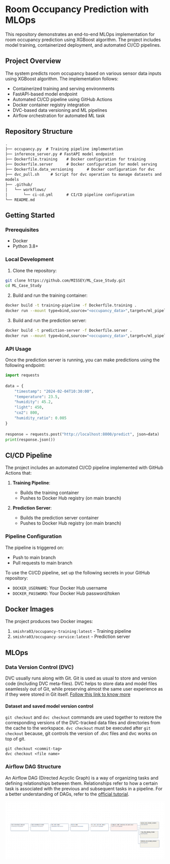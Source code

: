 
# Room Occupancy Prediction with MLOps

This repository demonstrates an end-to-end MLOps implementation for room occupancy prediction using XGBoost algorithm. The project includes model training, containerized deployment, and automated CI/CD pipelines.

## Project Overview

The system predicts room occupancy based on various sensor data inputs using XGBoost algorithm. The implementation follows:
- Containerized training and serving environments
- FastAPI-based model endpoint
- Automated CI/CD pipeline using GitHub Actions
- Docker container registry integration
- DVC-based data versioning and ML pipelines
- Airflow orchestration for automated ML task

## Repository Structure

```
.
├── occupancy.py  # Training pipeline implementation       
├── inference_server.py # FastAPI model endpoint           
├── Dockerfile.training    # Docker configuration for training
├── Dockerfile.server      # Docker configuration for model serving
├── Dockerfile.data_versioning      # Docker configuration for dvc
├── dvc_pull.sh     # Script for dvc operation to manage datasets and models
├── .github/
│   └── workflows/
│       └── ci-cd.yml      # CI/CD pipeline configuration
└── README.md
```

## Getting Started

### Prerequisites

- Docker
- Python 3.8+

### Local Development

1. Clone the repository:
```bash
git clone https://github.com/MISSEY/ML_Case_Study.git
cd ML_Case_Study
```

2. Build and run the training container:
```bash
docker build -t training-pipeline -f Dockerfile.training .
docker run --mount type=bind,source="<occupancy_data>",target=/ml_pipeline/occupancy_data --mount type=bind,source="<models>",target=/ml_pipeline/models training-pipeline -m <model-path> -d <data-path>
```

3. Build and run the prediction server:
```bash
docker build -t prediction-server -f Dockerfile.server .
docker run --mount type=bind,source="<occupancy_data>",target=/ml_pipeline/occupancy_data --mount type=bind,source="<models>",target=/ml_pipeline/models -p 8000:8000 prediction-server -m <model-path>
```

### API Usage

Once the prediction server is running, you can make predictions using the following endpoint:

```python
import requests

data = {
    "timestamp": "2024-02-04T10:30:00",
    "temperature": 23.5,
    "humidity": 45.2,
    "light": 450,
    "co2": 800,
    "humidity_ratio": 0.005
}

response = requests.post("http://localhost:8000/predict", json=data)
print(response.json())
```

## CI/CD Pipeline

The project includes an automated CI/CD pipeline implemented with GitHub Actions that:

1. **Training Pipeline**:
   - Builds the training container
   - Pushes to Docker Hub registry (on main branch)

2. **Prediction Server**:
   - Builds the prediction server container
   - Pushes to Docker Hub registry (on main branch)

### Pipeline Configuration

The pipeline is triggered on:
- Push to main branch
- Pull requests to main branch

To use the CI/CD pipeline, set up the following secrets in your GitHub repository:
- `DOCKER_USERNAME`: Your Docker Hub username
- `DOCKER_PASSWORD`: Your Docker Hub password/token

## Docker Images

The project produces two Docker images:
1. `smishra03/occupancy-training:latest` - Training pipeline
2. `smishra03/occupancy-service:latest` - Prediction server


## MLOps 

### Data Version Control (DVC)

DVC usually runs along with Git. Git is used as usual to store and version code (including DVC meta-files). 
DVC helps to store data and model files seamlessly out of Git, while preserving almost the same user experience as if 
they were stored in Git itself. [Follow this link to know more](https://github.com/iterative/dvc#how-dvc-works)

#### Dataset and saved model version control

`git checkout` and `dvc checkout` commands are used together to restore the corresponding versions of the DVC-tracked data files and directories from the cache to the workspace.
`dvc checkout` must be executed after `git checkout` because, git controls the version of .dvc files and dvc works on top of git.
````
git checkout <commit-tag>
dvc checkout <file name>
````

### Airflow DAG Structure

An Airflow DAG (Directed Acyclic Graph) is a way of organizing tasks and defining relationships between them.
Relationships refer to how a certain task is associated with the previous and subsequent tasks in a pipeline.
For a better understanding of DAGs, refer to the [official tutorial](https://airflow.apache.org/docs/apache-airflow/stable/tutorial/index.html).

![alt text](image.png)

